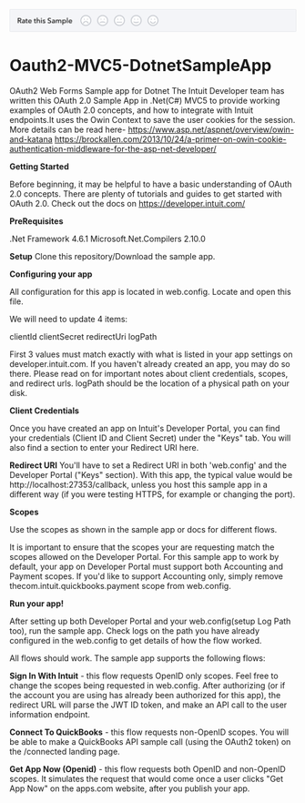 [![Sample Banner](views/Sample.png)][ss1]

# Oauth2-MVC5-DotnetSampleApp
OAuth2 Web Forms Sample app for Dotnet
The Intuit Developer team has written this OAuth 2.0 Sample App in .Net(C#) MVC5 to provide working examples of OAuth 2.0 concepts, and how to integrate with Intuit endpoints.It uses the Owin Context to save the user cookies for the session.
More details can be read here-
https://www.asp.net/aspnet/overview/owin-and-katana
https://brockallen.com/2013/10/24/a-primer-on-owin-cookie-authentication-middleware-for-the-asp-net-developer/


**Getting Started**

Before beginning, it may be helpful to have a basic understanding of OAuth 2.0 concepts. There are plenty of tutorials and guides to get started with OAuth 2.0. Check out the docs on https://developer.intuit.com/

**PreRequisites**

.Net Framework 4.6.1
Microsoft.Net.Compilers 2.10.0


**Setup**
Clone this repository/Download the sample app.

**Configuring your app**

All configuration for this app is located in web.config. Locate and open this file.

We will need to update 4 items:

clientId
clientSecret
redirectUri
logPath

First 3 values must match exactly with what is listed in your app settings on developer.intuit.com. If you haven't already created an app, you may do so there. Please read on for important notes about client credentials, scopes, and redirect urls.
logPath should be the location of a physical path on your disk.


**Client Credentials**

Once you have created an app on Intuit's Developer Portal, you can find your credentials (Client ID and Client Secret) under the "Keys" tab. You will also find a section to enter your Redirect URI here.

**Redirect URI**
You'll have to set a Redirect URI in both 'web.config' and the Developer Portal ("Keys" section). With this app, the typical value would be http://localhost:27353/callback, unless you host this sample app in a different way (if you were testing HTTPS, for example or changing the port).

**Scopes**

Use the scopes as shown in the sample app or docs for different flows.

It is important to ensure that the scopes your are requesting match the scopes allowed on the Developer Portal. For this sample app to work by default, your app on Developer Portal must support both Accounting and Payment scopes. If you'd like to support Accounting only, simply remove thecom.intuit.quickbooks.payment scope from web.config.

**Run your app!**

After setting up both Developer Portal and your web.config(setup Log Path too), run the sample app. Check logs on the path you have already configured in the web.config to get details of how the flow worked.


All flows should work. The sample app supports the following flows:

**Sign In With Intuit** - this flow requests OpenID only scopes. Feel free to change the scopes being requested in web.config. After authorizing (or if the account you are using has already been authorized for this app), the redirect URL will parse the JWT ID token, and make an API call to the user information endpoint.

**Connect To QuickBooks** - this flow requests non-OpenID scopes. You will be able to make a QuickBooks API sample call (using the OAuth2 token) on the /connected landing page.

**Get App Now (Openid)** - this flow requests both OpenID and non-OpenID scopes. It simulates the request that would come once a user clicks "Get App Now" on the apps.com website, after you publish your app.

[ss1]: https://help.developer.intuit.com/s/samplefeedback?cid=9010&repoName=Oauth2-MVC5-DotnetSampleApp
